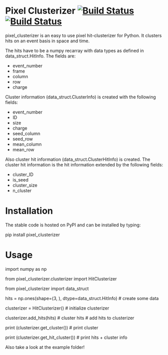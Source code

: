 # Pixel Clusterizer [![Build Status](https://travis-ci.org/SiLab-Bonn/pixel_clusterizer.svg?branch=master)](https://travis-ci.org/SiLab-Bonn/pixel_clusterizer) [![Build Status](https://ci.appveyor.com/api/projects/status/github/SiLab-Bonn/pixel_clusterizer)](https://ci.appveyor.com/project/SiLab-Bonn/pixel_clusterizer)

pixel_clusterizer is an easy to use pixel hit-clusterizer for Python. It clusters hits on an event basis in space and time. 

The hits have to be a numpy recarray with data types as defined in data_struct.HitInfo. The fields are:
- event_number
- frame
- column
- row
- charge

Cluster information (data_struct.ClusterInfo) is created with the following fields:
- event_number
- ID
- size
- charge
- seed_column
- seed_row
- mean_column
- mean_row

Also cluster hit information (data_struct.ClusterHitInfo) is created. The cluster hit information is the hit information extended by the following fields:
- cluster_ID
- is_seed
- cluster_size
- n_cluster

# Installation

The stable code is hosted on PyPI and can be installed by typing:

pip install pixel_clusterizer

# Usage

import numpy as np

from pixel_clusterizer.clusterizer import HitClusterizer

from pixel_clusterizer import data_struct

hits = np.ones(shape=(3, ), dtype=data_struct.HitInfo)  # create some data

clusterizer = HitClusterizer()  # initialize clusterizer

clusterizer.add_hits(hits)  # cluster hits  # add hits to clusterizer

print (clusterizer.get_cluster())  # print cluster

print (clusterizer.get_hit_cluster())  # print hits + cluster info

Also take a look at the example folder!

